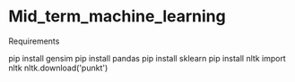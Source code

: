 # Mid_term_machine_learning
Requirements

pip install gensim
pip install pandas
pip install sklearn
pip install nltk
import nltk
nltk.download('punkt')